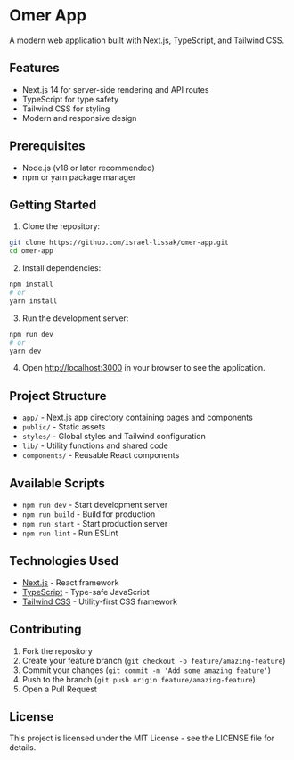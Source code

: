 # Omer App

A modern web application built with Next.js, TypeScript, and Tailwind CSS.

## Features

- Next.js 14 for server-side rendering and API routes
- TypeScript for type safety
- Tailwind CSS for styling
- Modern and responsive design

## Prerequisites

- Node.js (v18 or later recommended)
- npm or yarn package manager

## Getting Started

1. Clone the repository:
```bash
git clone https://github.com/israel-lissak/omer-app.git
cd omer-app
```

2. Install dependencies:
```bash
npm install
# or
yarn install
```

3. Run the development server:
```bash
npm run dev
# or
yarn dev
```

4. Open [http://localhost:3000](http://localhost:3000) in your browser to see the application.

## Project Structure

- `app/` - Next.js app directory containing pages and components
- `public/` - Static assets
- `styles/` - Global styles and Tailwind configuration
- `lib/` - Utility functions and shared code
- `components/` - Reusable React components

## Available Scripts

- `npm run dev` - Start development server
- `npm run build` - Build for production
- `npm run start` - Start production server
- `npm run lint` - Run ESLint

## Technologies Used

- [Next.js](https://nextjs.org/) - React framework
- [TypeScript](https://www.typescriptlang.org/) - Type-safe JavaScript
- [Tailwind CSS](https://tailwindcss.com/) - Utility-first CSS framework

## Contributing

1. Fork the repository
2. Create your feature branch (`git checkout -b feature/amazing-feature`)
3. Commit your changes (`git commit -m 'Add some amazing feature'`)
4. Push to the branch (`git push origin feature/amazing-feature`)
5. Open a Pull Request

## License

This project is licensed under the MIT License - see the LICENSE file for details. 